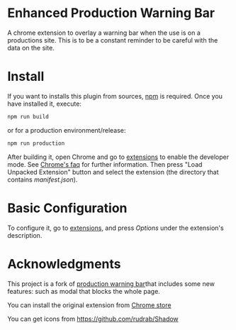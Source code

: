Enhanced Production Warning Bar
===============================

A chrome extension to overlay a warning bar when the use is on a productions site. This is to be a constant reminder to be careful with the data on the site.

Install
=======

If you want to installs this plugin from sources, [npm](https://www.npmjs.com/) is required. Once you have installed it, execute:
```bash
npm run build
```

or for a production environment/release:

```bash
npm run production
```

After building it, open Chrome and go to [extensions](chrome://extensions/) to enable the developer mode. See [Chrome's faq](https://developer.chrome.com/extensions/faq#faq-dev-01) for further information.
Then press "Load Unpacked Extension" button and select the extension (the directory that contains _manifest.json_).

Basic Configuration
===================

To configure it, go to [extensions](chrome://extensions/), and press _Options_ under the extension's description. 


Acknowledgments
===============

This project is a fork of [production warning bar](https://github.com/ericvpeters/production-warning-bar)that includes some new features: such as modal that blocks the whole page.

You can install the original extension from  [Chrome store](https://chrome.google.com/webstore/detail/jdgjpoeggllpkbdjpfipmcifjgjeblpe/publish-delayed?hl=en&gl=US)

You can get icons from https://github.com/rudrab/Shadow
